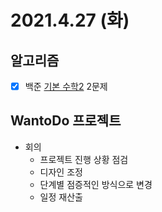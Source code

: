 # 2021.4.27 (화)

## 알고리즘

- [x] 백준 [기본 수학2](https://www.acmicpc.net/step/8) 2문제

## WantoDo 프로젝트

- 회의
  - 프로젝트 진행 상황 점검
  - 디자인 조정
  - 단계별 점증적인 방식으로 변경
  - 일정 재산출
